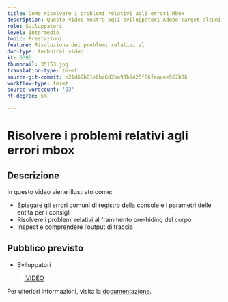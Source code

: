 ```yaml
---
title: Come risolvere i problemi relativi agli errori Mbox
description: Questo video mostra agli sviluppatori Adobe Target alcuni errori di registro della console comuni e parametri di entità per i consigli. Scopri come risolvere il problema del frammento di pre-hiding del corpo e come ispezionare e comprendere l’output di traccia.
role: Sviluppatori
level: Intermedio
topic: Prestazioni
feature: Risoluzione dei problemi relativi al
doc-type: technical video
kt: 5393
thumbnail: 35153.jpg
translation-type: tm+mt
source-git-commit: b21d69b01e6bc6d2ba93b6425f86feacee567b06
workflow-type: tm+mt
source-wordcount: '93'
ht-degree: 5%

---
```



# Risolvere i problemi relativi agli errori mbox

## Descrizione

In questo video viene illustrato come:

* Spiegare gli errori comuni di registro della console e i parametri delle entità per i consigli
* Risolvere i problemi relativi al frammento pre-hiding del corpo
* Inspect e comprendere l’output di traccia

## Pubblico previsto

* Sviluppatori

>[!VIDEO](https://video.tv.adobe.com/v/35153/?quality=12)

Per ulteriori informazioni, visita la [documentazione](https://docs.adobe.com/content/help/en/target/using/troubleshoot/troubleshooting-target.html).

